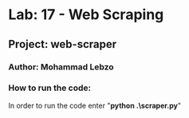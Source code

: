 # Lab: 17 - Web Scraping

## Project: web-scraper

### Author: Mohammad Lebzo

### How to run the code:

In order to run the code enter "**python .\scraper.py**"
